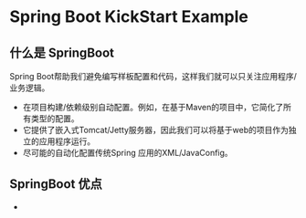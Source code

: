 # Spring Boot KickStart Example

## 什么是 SpringBoot

Spring Boot帮助我们避免编写样板配置和代码，这样我们就可以只关注应用程序/业务逻辑。

- 在项目构建/依赖级别自动配置。例如，在基于Maven的项目中，它简化了所有类型的配置。
- 它提供了嵌入式Tomcat/Jetty服务器，因此我们可以将基于web的项目作为独立的应用程序运行。
- 尽可能的自动化配置传统Spring 应用的XML/JavaConfig。

## SpringBoot 优点

- 

